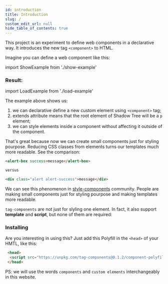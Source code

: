 ```yaml
---
id: introduction
title: Introduction
slug: /
custom_edit_url: null
hide_table_of_contents: true
---
```


This project is an experiment to define web components in a declarative way.
It introduces the new tag `<component>` to HTML.

Imagine you can define a web component like this:

import ShowExample from './show-example'

<ShowExample file="awesome-alert.html" />

### Result:

import LoadExample from './load-example'

<LoadExample file="awesome-alert.html" />

The example above shows us:
1. we can declarative define a new custom element using `<component>` tag;
2. extends attribute means that the root element of Shadow Tree will be a `p` element;
3. we can style elements inside a component without affecting it outside of the component.

That's great because now we can create small components just for styling pourpose.
Reducing CSS classes from elements turns our templates much more readable. See the comparison:

```html
<alert-box success>message</alert-box>

versus

<div class="alert alert-success">message</div>
```

We can see this phenomenon in [style-components](https://styled-components.com) community. People are making small components
just for styling pourpose and making templates more readable.

`tag-components` are not just for slyling one element. In fact, it also support **template** and **script**, but none of them are required:

<ShowExample file="component-structure.html" />

### Installing

Are you interesting in using this? Just add this Polyfill in the `<head>` of your HMTL, like this:

```html
 <head>
  <script src="https://unpkg.com/tag-components@0.1.2/component-polyfill.js"></script>
 </head>
```

PS: we will use the words `components` and `custom elements` interchangeably in this website.